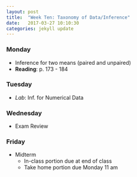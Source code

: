 ```yaml
---
layout: post
title:  "Week Ten: Taxonomy of Data/Inference"
date:   2017-03-27 10:10:30
categories: jekyll update
---
```


### Monday
- Inference for two means (paired and unpaired)
- **Reading**: p. 173 - 184

### Tuesday
- *Lab*: Inf. for Numerical Data 

### Wednesday
- Exam Review

### Friday
- Midterm
  - In-class portion due at end of class
  - Take home portion due Monday 11 am
